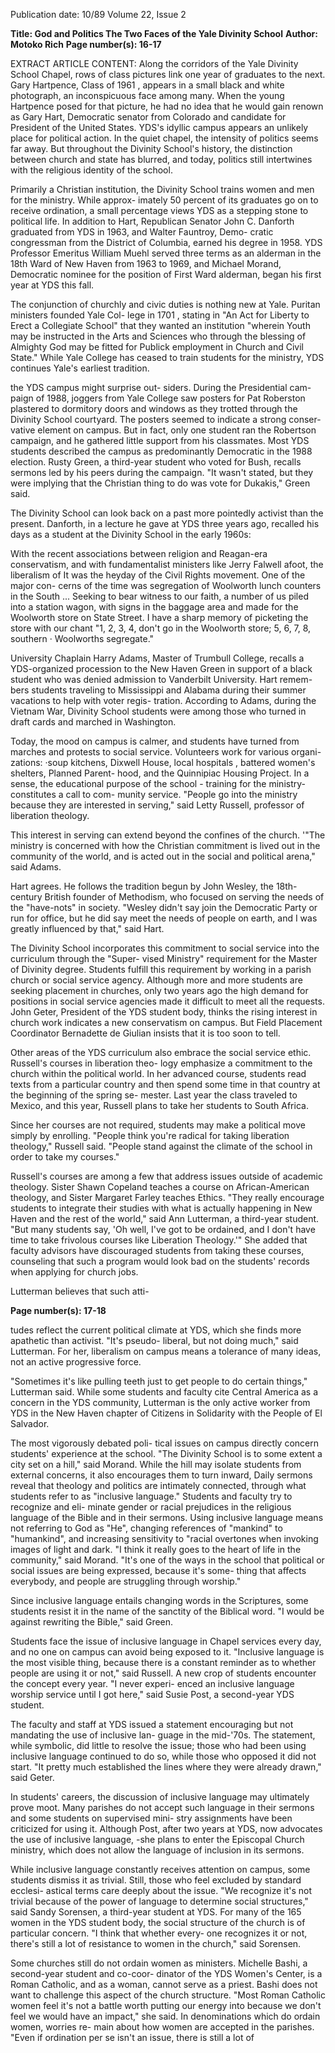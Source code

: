 Publication date: 10/89
Volume 22, Issue 2

**Title: God and Politics The Two Faces of the Yale Divinity School**
**Author: Motoko Rich**
**Page number(s): 16-17**

EXTRACT ARTICLE CONTENT:
Along the corridors of the Yale 
Divinity School Chapel, rows of class 
pictures link one year of graduates to 
the next. Gary Hartpence, Class of 
1961 , appears in a small black and 
white photograph, an inconspicuous 
face among many. When the young 
Hartpence posed for that picture, he 
had no idea that he would gain renown 
as Gary Hart, Democratic senator 
from Colorado and candidate for 
President of the United States. YDS's 
idyllic campus appears an unlikely 
place for political action. In the quiet 
chapel, the intensity of politics seems 
far away. But throughout the Divinity 
School's history, the distinction 
between church and state has blurred, 
and today, politics still intertwines with 
the religious identity of the school. 


Primarily a Christian institution, 
the Divinity School trains women and 
men for the ministry. While approx-
imately 50 percent of its graduates go 
on to receive ordination, a small 
percentage views YDS as a stepping 
stone to political life. In addition to 
Hart, Republican Senator John C. 
Danforth graduated from YDS in 
1963, and Walter Fauntroy, Demo-
cratic congressman from the District of 
Columbia, earned his degree in 1958. 
YDS Professor Emeritus William Muehl 
served three terms as an alderman in 
the 18th Ward of New Haven from 
1963 to 1969, and Michael Morand, 
Democratic nominee for the position of 
First Ward alderman, began his first 
year at YDS this fall. 


The conjunction of churchly and 
civic duties is nothing new at Yale. 
Puritan ministers founded Yale Col-
lege in 1701 , stating in "An Act for 
Liberty to Erect a Collegiate School" 
that 
they wanted an institution 
"wherein Youth may be instructed in 
the Arts and Sciences who through the 
blessing of Almighty God may be fitted 
for Publick employment in Church 
and Civil State." While Yale College 
has ceased to train students for the 
ministry, YDS continues Yale's earliest 
tradition. 


the YDS campus might surprise out-
siders. During the Presidential cam-
paign of 1988, joggers from Yale 
College saw posters for Pat Roberston 
plastered to dormitory doors and 
windows as they trotted through the 
Divinity School courtyard. The posters 
seemed to indicate a strong conser-
vative element on campus. But in fact, 
only one student ran the Robertson 
campaign, 
and he gathered little 
support from his classmates. Most 
YDS students described the campus as 
predominantly Democratic in the 1988 
election. Rusty Green, a third-year 
student who voted for Bush, recalls 
sermons led by his peers during the 
campaign. "It wasn't stated, but they 
were implying that the Christian thing 
to do was vote for Dukakis," Green 
said. 


The Divinity School can look back 
on a past more pointedly activist than 
the present. Danforth, in a lecture he 
gave at YDS three years ago, recalled 
his days as a student at the Divinity 
School in the early 1960s: 


With the recent associations between 
religion and Reagan-era conservatism, 
and with fundamentalist ministers like 
Jerry Falwell afoot, the liberalism of 
It was the heyday of the Civil Rights 
movement. One of the major con-
cerns of the time was segregation of 
Woolworth lunch counters in the 
South ... Seeking to bear witness to 
our faith, a number of us piled into a 
station wagon, with signs in the 
baggage area and made for the 
Woolworth store on State Street. I 
have a sharp memory of picketing 
the store with our chant "1, 2, 3, 4, 
don't go in the Woolworth store; 5, 
6, 
7, 
8, southern · Woolworths 
segregate." 


University Chaplain Harry Adams, 
Master of Trumbull College, recalls a 
YDS-organized procession to the New 
Haven Green in support of a black 
student who was denied admission to 
Vanderbilt University. Hart remem-
bers students traveling to Mississippi 
and Alabama during their summer 
vacations to help with voter regis-
tration. According to Adams, during 
the Vietnam War, Divinity School 
students were among those who turned 
in draft cards and marched in 
Washington. 


Today, the mood on campus is 
calmer, and students have turned from 
marches and protests to social service. 
Volunteers work for various organi-
zations: ·soup kitchens, 
Dixwell 
House, 
local 
hospitals , 
battered 
women's shelters, Planned Parent-
hood, and the Quinnipiac Housing 
Project. In a sense, the educational 
purpose of the school - training for the 
ministry- constitutes a call to com-
munity service. "People go into the 
ministry because they are interested in 
serving," said Letty Russell, professor 
of liberation theology. 


This interest in serving can extend 
beyond the confines of the church. 
'"The ministry is concerned with how 
the Christian commitment is lived out 
in the community of the world, and is 
acted out in the social and political 
arena," said Adams. 


Hart agrees. He follows the tradition 
begun by John Wesley, the 18th-
century British founder of Methodism, 
who focused on serving the needs of 
the "have-nots" in society. "Wesley 
didn't say join the Democratic Party or 
run for office, but he did say meet the 
needs of people on earth, and I was 
greatly influenced by that," said Hart. 


The Divinity School incorporates 
this commitment to social service into 
the curriculum through the "Super-
vised Ministry" requirement for the 
Master of Divinity degree. Students 
fulfill this requirement by working in a 
parish church or social service agency. 
Although more and more students are 
seeking placement in churches, only 
two years ago the high demand for 
positions in social service agencies 
made it difficult to meet all the 
requests. John Geter, President of the 
YDS student body, thinks the rising 
interest in church work indicates a new 
conservatism on campus. But Field 
Placement Coordinator Bernadette de 
Giulian insists that it is too soon to tell. 


Other areas of the YDS curriculum 
also embrace the social service ethic. 
Russell's courses in liberation theo-
logy emphasize a commitment to the 
church within the political world. In 
her advanced course, students read 
texts from a particular country and 
then spend some time in that country 
at the beginning of the spring se-
mester. Last year the class traveled to 
Mexico, and this year, Russell plans to 
take her students to South Africa. 


Since her courses are not required, 
students may make a political move 
simply by enrolling. "People think 
you're 
radical for taking liberation 
theology," Russell said. 
"People stand 
against the climate of the school in 
order to take my courses." 


Russell's courses are among a few 
that address issues outside of academic 
theology. 
Sister Shawn Copeland 
teaches a course on African-American 
theology, and Sister Margaret Farley 
teaches Ethics. "They really encourage 
students to integrate their studies with 
what is actually happening in New 
Haven and the rest of the world," said 
Ann Lutterman, a third-year student. 
"But many students say, 'Oh well, I've 
got to be ordained, and I don't have 
time to take frivolous courses like 
Liberation Theology.'" She added that 
faculty advisors have discouraged 
students from taking these courses, 
counseling that such a program would 
look bad on the students' records when 
applying for church jobs. 


Lutterman believes that such atti-


**Page number(s): 17-18**

tudes 
reflect 
the current political 
climate at YDS, which she finds more 
apathetic than activist. "It's pseudo-
liberal, but not doing much," said 
Lutterman. For her, liberalism on 
campus means a tolerance of many 
ideas, not an active progressive force. 


"Sometimes it's like pulling teeth just to 
get people to do certain things," 
Lutterman said. While some students 
and faculty cite Central America as a 
concern in the YDS community, 
Lutterman is the only active worker 
from YDS in the New Haven chapter 
of Citizens in Solidarity with the 
People of El Salvador. 


The most vigorously debated poli-
tical issues on campus directly concern 
students' experience at the school. "The 
Divinity School is to some extent a city 
set on a hill," said Morand. While the 
hill may isolate students from external 
concerns, it also encourages them to 
turn inward, Daily sermons reveal that 
theology and politics are intimately 
connected, through what students refer 
to as "inclusive language." Students 
and faculty try to recognize and eli-
minate gender or racial prejudices in 
the religious language of the Bible and 
in their sermons. Using inclusive 
language means not referring to God 
as "He", changing 
references of 
"mankind" 
to "humankind", and 
increasing sensitivity to "racial 
overtones when invoking images of 
light and dark. "I think it really goes to 
the heart of life in the community," 
said Morand. "It's one of the ways in 
the school that political or social issues 
are being expressed, because it's some-
thing that affects everybody, and people 
are struggling through worship." 


Since inclusive language entails 
changing words in the Scriptures, 
some students resist it in the name of 
the sanctity of the Biblical word. "I 
would be against rewriting the Bible," 
said Green. 


Students face the issue of inclusive 
language in Chapel services every day, 
and no one on campus can avoid being 
exposed to it. "Inclusive language is the 
most visible thing, because there is a 
constant reminder as to whether people 
are using it or not," said Russell. A 
new crop of students encounter the 
concept every year. "I never experi-
enced an inclusive language worship 
service until I got here," said Susie 
Post, a second-year YDS student. 


The faculty and staff at YDS issued 
a 
statement encouraging but not 
mandating the use of inclusive lan-
guage in the mid-'70s. The statement, 
while symbolic, did little to 
resolve the issue; those who had been 
using inclusive language continued to 
do so, while those who opposed it did 
not start. "It pretty much established 
the lines where they were already 
drawn," said Geter. 


In students' careers, the discussion 
of inclusive language may ultimately 
prove moot. Many parishes do not 
accept such language in their sermons 
and some students on supervised mini-
stry assignments have been criticized 
for using it. Although Post, after two 
years at YDS, now advocates the use of 
inclusive language, -she plans to enter 
the Episcopal Church ministry, which 
does 
not 
allow the language of 
inclusion in its sermons. 


While inclusive language constantly 
receives attention on campus, some 
students dismiss it as trivial. Still, those 
who feel excluded by standard ecclesi-
astical terms care deeply about the 
issue. "We recognize it's not trivial 
because of the power of language to 
determine 
social structures," said 
Sandy Sorensen, a third-year student 
at YDS. For many of the 165 women 
in the YDS student body, the social 
structure of the church is of particular 
concern. "I think that whether every-
one recognizes it or not, there's still a 
lot of resistance to women in the 
church," said Sorensen. 


Some churches still do not ordain 
women as ministers. Michelle Bashi, a 
second-year student and co-coor-
dinator of the YDS Women's Center, 
is a Roman Catholic, and as a woman, 
cannot serve as a priest. Bashi does not 
want to challenge this aspect of the 
church structure. "Most Roman 
Catholic women feel it's not a battle 
worth putting our energy into because 
we don't feel we would have an 
impact," she said. In denominations 
which do ordain women, worries re-
main about how women are accepted 
in the parishes. "Even if ordination per 
se isn't an issue, there is still a lot of